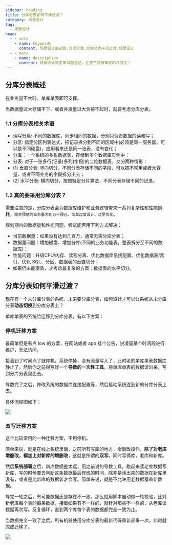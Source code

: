 ```yaml
---
sidebar: heading
title: 分库分表如何平滑过渡？
category: 场景设计
tag:
  - 场景设计
head:
  - - meta
    - name: keywords
      content: 场景设计面试题,分库分表,分库分表平滑过渡,场景设计
  - - meta
    - name: description
      content: 场景设计常见面试题总结，让天下没有难背的八股文！
---
```


## 分库分表概述

在业务量不大时，单库单表即可支撑。

当数据量过大存储不下、或者并发量过大负荷不起时，就要考虑分库分表。

### 1.1 分库分表相关术语

- 读写分离: 不同的数据库，同步相同的数据，分别只负责数据的读和写；
- 分区: 指定分区列表达式，把记录拆分到不同的区域中(必须是同一服务器，可以是不同硬盘)，应用看来还是同一张表，没有变化；
- 分库：一个系统的多张数据表，存储到多个数据库实例中；
- 分表: 对于一张多行(记录)多列(字段)的二维数据表，又分两种情形：
- (1) 垂直分表: 竖向切分，不同分表存储不同的字段，可以把不常用或者大容量、或者不同业务的字段拆分出去；
- (2) 水平分表: 横向切分，按照特定分片算法，不同分表存储不同的记录。

### 1.2 真的要采用分库分表？

需要注意的是，分库分表会为数据库维护和业务逻辑带来一系列复杂性和性能损耗，`除非预估的业务量大到万不得已，切莫过度设计、过早优化`。

规划期内的数据量和性能问题，尝试能否用下列方式解决：

- 当前数据量：如果没有达到几百万，通常无需分库分表；
- 数据量问题：增加磁盘、增加分库(不同的业务功能表，整表拆分至不同的数据库)；
- 性能问题：升级CPU/内存、读写分离、优化数据库系统配置、优化数据表/索引、优化 SQL、分区、数据表的垂直切分；
- 如果仍未能奏效，才考虑最复杂的方案：数据表的水平切分。

## 分库分表如何平滑过渡？

现在有一个未分库分表的系统，未来要分库分表，如何设计才可以让系统从未分库分表**动态切换**到分库分表上？

单库单表的系统给迁移到分库分表，有以下方案：

### 停机迁移方案

最简单但是有点 low 的方案，在网站或者 app 挂个公告，说凌晨某个时间段进行维护，无法访问。

接着到了时间点了就停机，系统停掉，没有流量写入了，此时老的单库单表数据库静止了。然后你之前得写好一个**导数的一次性工具**，将单库单表的数据读出来，写到分库分表里面去。

导数完了之后，修改系统的数据库连接配置等，然后启动系统连到新的分库分表上去。

具体流程图如下：

![](http://img.topjavaer.cn/img/database-shard-method-1.png)

### 双写迁移方案

这个比较常用的一种迁移方案，不用停机。

简单来说，就是在线上系统里面，之前所有写库的地方，增删改操作，**除了对老库增删改，都加上对新库的增删改**，这就是所谓的**双写**，同时写俩库，老库和新库。

然后**系统部署**之后，新库数据差太远，用之前说的导数工具，跑起来读老库数据写新库，写的时候要去判断这条数据最后修改的时间，除非是读出来的数据在新库里没有，或者是比新库的数据新才会写。简单来说，就是不允许用老数据覆盖新数据。

导完一轮之后，有可能数据还是存在不一致，那么就用脚本自动做一轮校验，比对新老库每个表的每条数据，接着如果有不一样的，就针对那些不一样的，从老库读数据再次写。反复循环，直到两个库每个表的数据都完全一致为止。

当数据完全一致了之后，所有机器使用分库分表的最新代码重新部署一次，此时就完成迁移了。

![](http://img.topjavaer.cn/img/database-shard-method-2.png)
